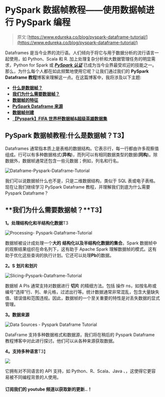 # PySpark 数据帧教程——使用数据帧进行 PySpark 编程

> 原文:[https://www.edureka.co/blog/pyspark-dataframe-tutorial/](https://www.edureka.co/blog/pyspark-dataframe-tutorial/)

Dataframes 是当今业界的流行语。人们倾向于将它与用于数据分析的流行语言一起使用，如 Python、Scala 和 R. 加上处理复杂分析和大数据管理任务的明显需求，Python for Spark 或 ***[PySpark 认证](https://www.edureka.co/pyspark-certification-training)*** 已成为当今业界最受欢迎的技能之一。那么，为什么每个人都在如此频繁地使用它呢？让我们通过我们的 **PySpark Dataframe 教程**博客来理解这一点。在这篇博客中，我将涉及以下主题:

*   [**什么是数据帧？**](#what)
*   [**我们为什么需要数据帧？**](#why)
*   [**数据帧的特征**](#features)
*   [**PySpark Dataframe 来源**](#sources)
*   [**数据帧创建**](#creation)
*   [**【Pyspark】FIFA 世界杯数据帧&超级英雄数据集**](#fifa)

## **PySpark 数据帧教程:什么是数据帧？T3】**

Dataframes 通常指本质上是表格的数据结构。它表示行，每一行都由许多观察值组成。行可以有多种数据格式(**异构**)，而列可以有相同数据类型的数据(**同构**)。除数据外，数据帧通常还包含一些元数据；例如，列名和行名。

![Dataframe-Pyspark-Dataframe-Tutorial](../Images/69658703b15ed6c7712e26f71f0801b3.png)

我们可以说数据帧什么也不是，只是二维数据结构，类似于 SQL 表或电子表格。现在让我们继续学习 PySpark Dataframe 教程，并理解我们到底为什么需要 Pyspark Dataframe？

## **我们为什么需要数据帧？**T3】

**1。处理结构化和半结构化数据**T3

![Processing- Pyspark-Dataframe-Tutorial](../Images/a2b30adea79c6456df22b64362533b63.png)

数据帧被设计成处理一个**大的** **结构化以及半结构化数据的集合**。Spark 数据帧中的观察结果组织在命名列下，这有助于 Apache Spark 理解数据帧的模式。这有助于优化这些查询的执行计划。它还可以处理**Pb**的数据。

**2。S** **划片和划片**

![Slicing-Pyspark-Dataframe-Tutorial](../Images/715b382af7f4b5776e51ace8c65c189b.png)

数据帧 A PIs 通常支持对数据进行 **切片** 的精细方法。包括 操作 ns，如按名称或编号“选择”行、列、单元格，过滤出行等。统计数据通常非常混乱，包含大量缺失值、错误值和范围违规。因此，数据帧的一个至关重要的特性是对丢失数据的显式管理。

**3。数据来源**

![Data Sources - Pyspark Dataframe Tutorial](../Images/9e2e02c183573f8c1e98d4880d800e3b.png)

DataFrame 支持多种数据格式和数据源，我们将在稍后的 Pyspark Dataframe 教程博客中对此进行探讨。他们可以从各种来源获取数据。

**4。支持多种语言**T3】

![](../Images/0cae0e4fb9e22920cc72eabcb5fa0680.png)

它拥有对不同语言的 API 支持，如 Python、R、Scala、Java 、，这使得它更容易被不同编程背景的人使用。

#### 订阅我们的 youtube 频道以获取新的更新..！